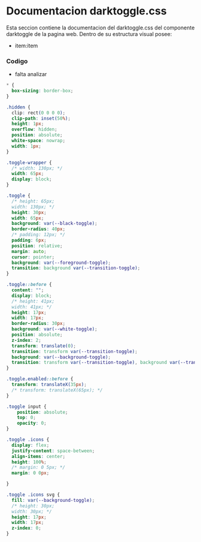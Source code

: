 # Documentacion darktoggle.css

 Esta seccion contiene la documentacion del darktoggle.css del componente darktoggle de la pagina web. Dentro de su estructura visual posee: 
* item:item

### Codigo
* falta analizar
``` css
* {
  box-sizing: border-box;
}
``` 

```  css
.hidden {
  clip: rect(0 0 0 0);
  clip-path: inset(50%);
  height: 1px;
  overflow: hidden;
  position: absolute;
  white-space: nowrap;
  width: 1px;
}
``` 
```  css
.toggle-wrapper {
  /* width: 130px; */
  width: 65px;
  display: block;
}
``` 

```  css
.toggle {
  /* height: 65px;
  width: 130px; */
  height: 30px;
  width: 65px;
  background: var(--black-toggle);
  border-radius: 40px;
  /* padding: 12px; */
  padding: 6px;
  position: relative;
  margin: auto;
  cursor: pointer;
  background: var(--foreground-toggle);
  transition: background var(--transition-toggle);
}
``` 
```  css
.toggle::before {
  content: "";
  display: block;
  /* height: 41px;
  width: 41px; */
  height: 17px;
  width: 17px;
  border-radius: 30px;
  background: var(--white-toggle);
  position: absolute;
  z-index: 2;
  transform: translate(0);
  transition: transform var(--transition-toggle);
  background: var(--background-toggle);
  transition: transform var(--transition-toggle), background var(--transition-toggle);
}
``` 
```  css
.toggle.enabled::before {
  transform: translateX(35px);
  /* transform: translateX(65px); */
}
``` 
```  css
.toggle input {
	position: absolute;
	top: 0;
    opacity: 0;
}
``` 
``` css
.toggle .icons {
  display: flex;
  justify-content: space-between;
  align-items: center;
  height: 100%;
  /* margin: 0 5px; */
  margin: 0 0px;

}
``` 
``` css
.toggle .icons svg {
  fill: var(--background-toggle);
  /* height: 30px;
  width: 30px; */
  height: 17px;
  width: 17px;
  z-index: 0;
}
``` 
